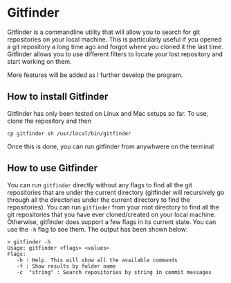 # Gitfinder

Gitfinder is a commandline utility that will allow you to search for git repositories on your local machine. This
is particularly useful if you opened a git repository a long time ago and forgot where you cloned it the last time.
Gitfinder allows you to use different filters to locate your lost repository and start working on them.

More features will be added as I further develop the program.

## How to install Gitfinder

Gitfinder has only been tested on Linux and Mac setups so far. To use, clone the repository and then

```
cp gitfinder.sh /usr/local/bin/gitfinder
```

Once this is done, you can run gitfinder from anywhwere on the terminal

## How to use Gitfinder

You can run `gitfinder` directly without any flags to find all the git repositories that are under the current directory
(gitfinder will recursively go through all the directories under the current directory to find the repositories). You
can run `gitfinder` from your root directory to find all the git repositories that you have ever cloned/created on your
local machine. Otherwise, gitfinder does support a few flags in its current state. You can use the `-h` flag to see them.
The output has been shown below:

```
> gitfinder -h
Usage: gitfinder <flags> <values>
Flags:
   -h : Help. This will show all the available commands
   -f : Show results by folder name
   -c  "string" : Search repositories by string in commit messages
```

